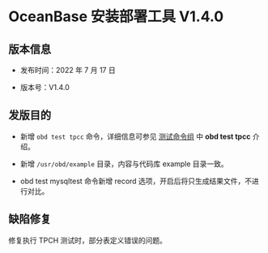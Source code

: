 # OceanBase 安装部署工具 V1.4.0

## 版本信息

* 发布时间：2022 年 7 月 17 日

* 版本号：V1.4.0

## 发版目的

* 新增 `obd test tpcc` 命令，详细信息可参见 [测试命令组](../../300.obd-command/300.test-command-group.md) 中 **obd test tpcc** 介绍。

* 新增 `/usr/obd/example` 目录，内容与代码库 example 目录一致。

* obd test mysqltest 命令新增 record 选项，开启后将只生成结果文件，不进行对比。

## 缺陷修复

修复执行 TPCH 测试时，部分表定义错误的问题。
